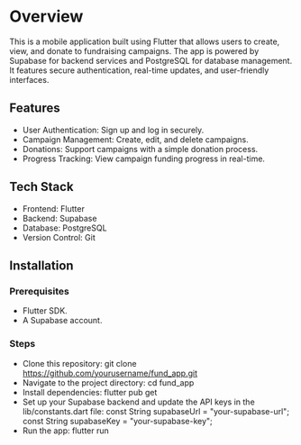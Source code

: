 # Overview

This is a mobile application built using Flutter that allows users to create, view, and donate to fundraising campaigns. The app is powered by Supabase for backend services and PostgreSQL for database management. It features secure authentication, real-time updates, and user-friendly interfaces.

## Features

- User Authentication: Sign up and log in securely.
- Campaign Management: Create, edit, and delete campaigns.
- Donations: Support campaigns with a simple donation process.
- Progress Tracking: View campaign funding progress in real-time.

## Tech Stack

- Frontend: Flutter
- Backend: Supabase
- Database: PostgreSQL
- Version Control: Git

## Installation

    
### Prerequisites

- Flutter SDK.
- A Supabase account.

### Steps

- Clone this repository:
    git clone https://github.com/yourusername/fund_app.git
-  Navigate to the project directory:
    cd fund_app
- Install dependencies:
    flutter pub get
- Set up your Supabase backend and update the API keys in the lib/constants.dart file:
    const String supabaseUrl = "your-supabase-url";
    const String supabaseKey = "your-supabase-key";
- Run the app:
    flutter run







